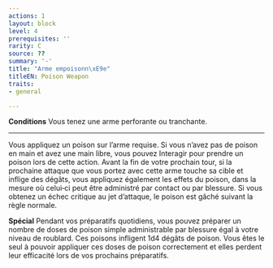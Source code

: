 ```yaml
---
actions: 1
layout: block
level: 4
prerequisites: ''
rarity: C
source: ??
summary: '-'
title: "Arme empoisonn\xE9e"
titleEN: Poison Weapon
traits:
- general

---
```


<p><strong>Conditions</strong>  Vous tenez une arme perforante ou tranchante.</p>
<hr>
<p>Vous appliquez un poison sur l’arme requise. Si vous n’avez pas de poison en main et avez une main libre, vous pouvez Interagir pour prendre un poison lors de cette action. Avant la fin de votre prochain tour, si la prochaine attaque que vous portez avec cette arme touche sa cible et inflige des dégâts, vous appliquez également les effets du poison, dans la mesure où celui‑ci peut être administré par contact ou par blessure. Si vous obtenez un échec critique au jet d’attaque, le poison est gâché suivant la règle normale.</p>
<p><strong>Spécial</strong> Pendant vos préparatifs quotidiens, vous pouvez préparer un nombre de doses de poison simple administrable par blessure égal à votre niveau de roublard. Ces poisons infligent 1d4 dégâts de poison. Vous êtes le seul à pouvoir appliquer ces doses de poison correctement et elles perdent leur efficacité lors de vos prochains préparatifs.</p>
